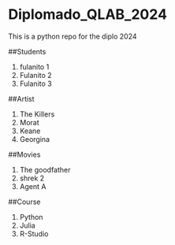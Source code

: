 # Diplomado_QLAB_2024
This is a python repo for the diplo 2024

##Students
1. fulanito 1
2. Fulanito 2
3. Fulanito 3

##Artist
1. The Killers
2. Morat
3. Keane
4. Georgina

##Movies
1. The goodfather
2. shrek 2
3. Agent A

##Course
1. Python
2. Julia
3. R-Studio
